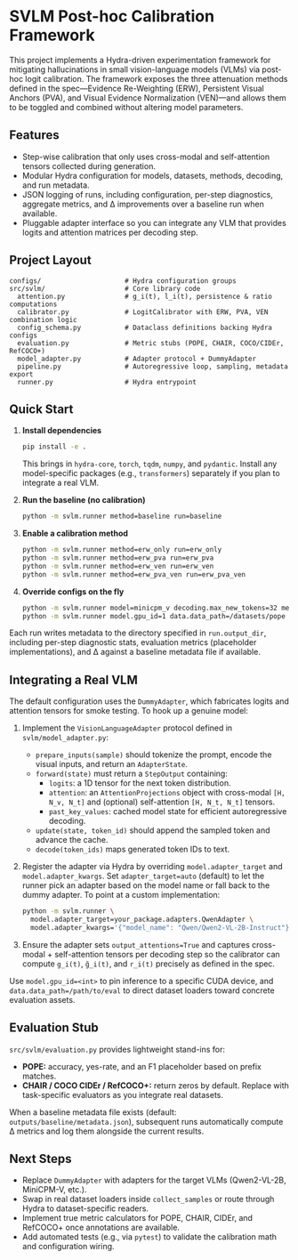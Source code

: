 # SVLM Post-hoc Calibration Framework

This project implements a Hydra-driven experimentation framework for mitigating hallucinations in small vision-language models (VLMs) via post-hoc logit calibration. The framework exposes the three attenuation methods defined in the spec—Evidence Re-Weighting (ERW), Persistent Visual Anchors (PVA), and Visual Evidence Normalization (VEN)—and allows them to be toggled and combined without altering model parameters.

## Features
- Step-wise calibration that only uses cross-modal and self-attention tensors collected during generation.
- Modular Hydra configuration for models, datasets, methods, decoding, and run metadata.
- JSON logging of runs, including configuration, per-step diagnostics, aggregate metrics, and Δ improvements over a baseline run when available.
- Pluggable adapter interface so you can integrate any VLM that provides logits and attention matrices per decoding step.

## Project Layout
```
configs/                     # Hydra configuration groups
src/svlm/                    # Core library code
  attention.py               # g_i(t), l_i(t), persistence & ratio computations
  calibrator.py              # LogitCalibrator with ERW, PVA, VEN combination logic
  config_schema.py           # Dataclass definitions backing Hydra configs
  evaluation.py              # Metric stubs (POPE, CHAIR, COCO/CIDEr, RefCOCO+)
  model_adapter.py           # Adapter protocol + DummyAdapter
  pipeline.py                # Autoregressive loop, sampling, metadata export
  runner.py                  # Hydra entrypoint
```

## Quick Start
1. **Install dependencies**
   ```bash
   pip install -e .
   ```
   This brings in `hydra-core`, `torch`, `tqdm`, `numpy`, and `pydantic`. Install any model-specific packages (e.g., `transformers`) separately if you plan to integrate a real VLM.

2. **Run the baseline (no calibration)**
   ```bash
   python -m svlm.runner method=baseline run=baseline
   ```

3. **Enable a calibration method**
   ```bash
   python -m svlm.runner method=erw_only run=erw_only
   python -m svlm.runner method=erw_pva run=erw_pva
   python -m svlm.runner method=erw_ven run=erw_ven
   python -m svlm.runner method=erw_pva_ven run=erw_pva_ven
   ```

4. **Override configs on the fly**
   ```bash
   python -m svlm.runner model=minicpm_v decoding.max_new_tokens=32 method.lambda_=0.45
   python -m svlm.runner model.gpu_id=1 data.data_path=/datasets/pope
   ```

Each run writes metadata to the directory specified in `run.output_dir`, including per-step diagnostic stats, evaluation metrics (placeholder implementations), and Δ against a baseline metadata file if available.

## Integrating a Real VLM
The default configuration uses the `DummyAdapter`, which fabricates logits and attention tensors for smoke testing. To hook up a genuine model:

1. Implement the `VisionLanguageAdapter` protocol defined in `svlm/model_adapter.py`:
   - `prepare_inputs(sample)` should tokenize the prompt, encode the visual inputs, and return an `AdapterState`.
   - `forward(state)` must return a `StepOutput` containing:
     - `logits`: a 1D tensor for the next token distribution.
     - `attention`: an `AttentionProjections` object with cross-modal `[H, N_v, N_t]` and (optional) self-attention `[H, N_t, N_t]` tensors.
     - `past_key_values`: cached model state for efficient autoregressive decoding.
   - `update(state, token_id)` should append the sampled token and advance the cache.
   - `decode(token_ids)` maps generated token IDs to text.

2. Register the adapter via Hydra by overriding `model.adapter_target` and `model.adapter_kwargs`. Set `adapter_target=auto` (default) to let the runner pick an adapter based on the model name or fall back to the dummy adapter. To point at a custom implementation:
   ```bash
   python -m svlm.runner \
     model.adapter_target=your_package.adapters.QwenAdapter \
     model.adapter_kwargs='{"model_name": "Qwen/Qwen2-VL-2B-Instruct"}'
   ```

3. Ensure the adapter sets `output_attentions=True` and captures cross-modal + self-attention tensors per decoding step so the calibrator can compute `g_i(t)`, `g̃_i(t)`, and `r_i(t)` precisely as defined in the spec.

Use `model.gpu_id=<int>` to pin inference to a specific CUDA device, and `data.data_path=/path/to/eval` to direct dataset loaders toward concrete evaluation assets.

## Evaluation Stub
`src/svlm/evaluation.py` provides lightweight stand-ins for:
- **POPE:** accuracy, yes-rate, and an F1 placeholder based on prefix matches.
- **CHAIR / COCO CIDEr / RefCOCO+:** return zeros by default. Replace with task-specific evaluators as you integrate real datasets.

When a baseline metadata file exists (default: `outputs/baseline/metadata.json`), subsequent runs automatically compute Δ metrics and log them alongside the current results.

## Next Steps
- Replace `DummyAdapter` with adapters for the target VLMs (Qwen2-VL-2B, MiniCPM-V, etc.).
- Swap in real dataset loaders inside `collect_samples` or route through Hydra to dataset-specific readers.
- Implement true metric calculators for POPE, CHAIR, CIDEr, and RefCOCO+ once annotations are available.
- Add automated tests (e.g., via `pytest`) to validate the calibration math and configuration wiring.

